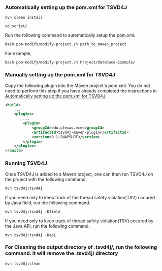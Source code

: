 ### Automatically setting up the pom.xml for TSVD4J

```shell
mvn clean install
```

```shell
cd script/
```

Run the following command to automatically setup the pom.xml.


```shell
bash pom-modify/modify-project.sh path_to_maven_project
```

For example, 

```shell
bash pom-modify/modify-project.sh Project/dataRace-Example/
```


### Manually setting up the pom.xml for TSVD4J

Copy the following plugin into the Maven project's pom.xml.
You do not need to perform this step if you have already completed the instructions
in [Automatically setting up the pom.xml for TSVD4J](#automatically-setting-up-the-pomxml-for-TSVD4J).

```xml
<build>
    ...
    <plugins>
        ...
        <plugin>
            <groupId>edu.utexas.ece</groupId>
            <artifactId>tsvd4j-maven-plugin</artifactId>
            <version>0.1-SNAPSHOT</version>
        </plugin>
    </plugins>
</build>
```

### Running TSVD4J

Once TSVD4J is added to a Maven project, one can then run TSVD4J on the project with the following command.

```shell
mvn tsvd4j:tsvd4j
```

If you need only to keep track of the thread safety violation(TSV) occured by Java field, run the following command.

```shell
mvn tsvd4j:tsvd4j -Dfield
```

If you need only to keep track of thread safety violation(TSV) occured by the Java API, run the following command.

```shell
mvn tsvd4j:tsvd4j -Dapi
```

### For Cleaning the output directory of .tsvd4j/, run the following command. It will remove the .tsvd4j/ directory

```shell
mvn tsvd4j:clean
```



